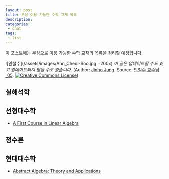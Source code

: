 ```yaml
---
layout: post
title: 무상 이용 가능한 수학 교재 목록
description:
categories:
 - chat
tags:
 - list
---
```


이 포스트에는 무상으로 이용 가능한 수학 교재의 목록을 정리할 예정입니다.

![안철수](/assets/images/Ahn_Cheol-Soo.jpg =200x)
*이 글은 업데이트될 수도 있고 업데이트되지 않을 수도 있습니다.* (Author: [Jinho Jung](https://www.flickr.com/photos/phploveme/). Source: [안철수 교수님_05](https://www.flickr.com/photos/phploveme/5098681912/). [![Creative Commons License](/assets/images/cc-by-sa.svg)](https://creativecommons.org/licenses/by-sa/2.0/))

## 실해석학


## 선형대수학
- [A First Course in Linear Algebra](http://linear.pugetsound.edu/)

## 정수론


## 현대대수학
- [Abstract Algebra: Theory and Applications](http://abstract.ups.edu/)